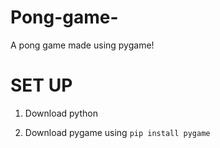 # Pong-game-
A pong game made using pygame!


# SET UP

1. Download python

2. Download pygame using `pip install pygame`
